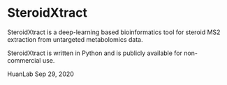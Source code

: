 # SteroidXtract

SteroidXtract is a deep-learning based bioinformatics tool for steroid MS2 extraction from untargeted metabolomics data.

SteroidXtract is written in Python and is publicly available for non-commercial use.

HuanLab
Sep 29, 2020
